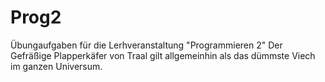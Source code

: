 # Prog2
Übungaufgaben für die Lerhveranstaltung "Programmieren 2"
Der Gefräßige Plapperkäfer von Traal gilt allgemeinhin als das dümmste Viech im ganzen Universum.
